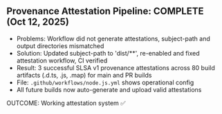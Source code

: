## Provenance Attestation Pipeline: COMPLETE (Oct 12, 2025)

- Problems: Workflow did not generate attestations, subject-path and output directories mismatched
- Solution: Updated subject-path to 'dist/**', re-enabled and fixed attestation workflow, CI verified
- Result: 3 successful SLSA v1 provenance attestations across 80 build artifacts (.d.ts, .js, .map) for main and PR builds
- File: `.github/workflows/node.js.yml` shows operational config
- All future builds now auto-generate and upload valid attestations

OUTCOME: Working attestation system ✅
